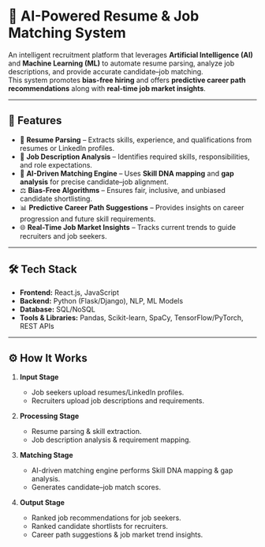 # 🧠 AI-Powered Resume & Job Matching System

An intelligent recruitment platform that leverages **Artificial Intelligence (AI)** and **Machine Learning (ML)** to automate resume parsing, analyze job descriptions, and provide accurate candidate–job matching.  
This system promotes **bias-free hiring** and offers **predictive career path recommendations** along with **real-time job market insights**.

---

## 🚀 Features

- 📄 **Resume Parsing** – Extracts skills, experience, and qualifications from resumes or LinkedIn profiles.  
- 📝 **Job Description Analysis** – Identifies required skills, responsibilities, and role expectations.  
- 🤖 **AI-Driven Matching Engine** – Uses **Skill DNA mapping** and **gap analysis** for precise candidate–job alignment.  
- ⚖️ **Bias-Free Algorithms** – Ensures fair, inclusive, and unbiased candidate shortlisting.  
- 📊 **Predictive Career Path Suggestions** – Provides insights on career progression and future skill requirements.  
- 🌐 **Real-Time Job Market Insights** – Tracks current trends to guide recruiters and job seekers.

---

## 🛠 Tech Stack

- **Frontend:** React.js, JavaScript  
- **Backend:** Python (Flask/Django), NLP, ML Models  
- **Database:** SQL/NoSQL  
- **Tools & Libraries:** Pandas, Scikit-learn, SpaCy, TensorFlow/PyTorch, REST APIs  

---

## ⚙️ How It Works

1. **Input Stage**  
   - Job seekers upload resumes/LinkedIn profiles.  
   - Recruiters upload job descriptions and requirements.  

2. **Processing Stage**  
   - Resume parsing & skill extraction.  
   - Job description analysis & requirement mapping.  

3. **Matching Stage**  
   - AI-driven matching engine performs Skill DNA mapping & gap analysis.  
   - Generates candidate–job match scores.  

4. **Output Stage**  
   - Ranked job recommendations for job seekers.  
   - Ranked candidate shortlists for recruiters.  
   - Career path suggestions & job market trend insights.  


